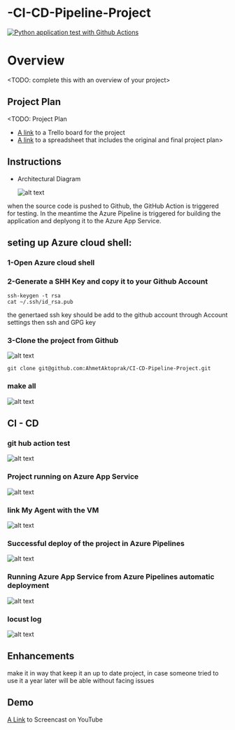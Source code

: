 # -CI-CD-Pipeline-Project


[![Python application test with Github Actions](https://github.com/AhmetAktoprak/CI-CD-Pipeline-Project/actions/workflows/pythonapp.yml/badge.svg)](https://github.com/AhmetAktoprak/CI-CD-Pipeline-Project/actions/workflows/pythonapp.yml)


# Overview

<TODO: complete this with an overview of your project>

## Project Plan
<TODO: Project Plan

* [A link](https://trello.com/invite/b/14uKHOH7/ATTIbcf85a2df9fd65896c5d727a212c77e42F210F69/ci-cd-project) to a Trello board for the project
* [A link](https://docs.google.com/spreadsheets/d/1m_9LSaJEdbdkG3M6LbqqFDDpVbcVy23lVbyiAUpTmFk/edit?hl=tr&pli=1#gid=1348135932) to a spreadsheet that includes the original and final project plan>

## Instructions

* Architectural Diagram

   ![alt text](https://github.com/AhmetAktoprak/CI-CD-Pipeline-Project/blob/main/Project%20%20Diagram.png)

when the source code is pushed to Github, the GitHub Action is triggered for testing. In the meantime the Azure Pipeline is triggered for building the application and deplyong it to the Azure App Service.

## seting up Azure cloud shell:
 ### 1-Open Azure cloud shell
 ### 2-Generate a SHH Key and copy it to your Github Account

```
ssh-keygen -t rsa
cat ~/.ssh/id_rsa.pub
```
the genertaed ssh key should be add to the github account through Account settings then ssh and GPG key 

 ### 3-Clone the project from Github
 ![alt text](https://github.com/AhmetAktoprak/CI-CD-Pipeline-Project/blob/main/git%20clone.png)

```
git clone git@github.com:AhmetAktoprak/CI-CD-Pipeline-Project.git
```
### make all 
 ![alt text](https://github.com/AhmetAktoprak/CI-CD-Pipeline-Project/blob/main/make%20all%20passed.png)

## CI - CD
### git hub action test 
 ![alt text](https://github.com/AhmetAktoprak/CI-CD-Pipeline-Project/blob/main/github%20actions.png)

### Project running on Azure App Service
 ![alt text](https://github.com/AhmetAktoprak/CI-CD-Pipeline-Project/blob/main/webapp%20page.png)

### link My Agent with the VM
 ![alt text](https://github.com/AhmetAktoprak/CI-CD-Pipeline-Project/blob/main/my%20agent.png)


### Successful deploy of the project in Azure Pipelines
 ![alt text](https://github.com/AhmetAktoprak/CI-CD-Pipeline-Project/blob/main/pipeline.png)


### Running Azure App Service from Azure Pipelines automatic deployment
 ![alt text](https://github.com/AhmetAktoprak/CI-CD-Pipeline-Project/blob/main/pipeline%20screen.png)


 ### locust log 
![alt text](https://github.com/AhmetAktoprak/CI-CD-Pipeline-Project/blob/main/locust%20log.png)



## Enhancements

make it in way that keep it an up to date project, in case someone tried to use it a year later will be able without facing issues 

## Demo 

[A Link](https://youtu.be/HCBGQdPL3tY?si=fHM8ZdYU4hLCMLBp) to Screencast on YouTube   
